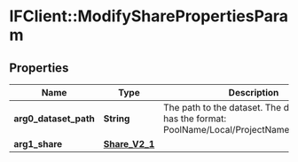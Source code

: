 # IFClient::ModifySharePropertiesParam

## Properties
Name | Type | Description | Notes
------------ | ------------- | ------------- | -------------
**arg0_dataset_path** | **String** | The path to the dataset. The dataset path has the format: PoolName/Local/ProjectName/ShareName.  | 
**arg1_share** | [**Share_V2_1**](Share_V2_1.md) |  | 



